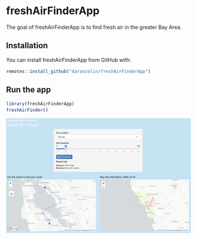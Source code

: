 
# freshAirFinderApp

<!-- badges: start -->
<!-- badges: end -->

The goal of freshAirFinderApp is to find fresh air in the greater Bay Area.

## Installation

You can install freshAirFinderApp from GitHub with:

``` r
remotes::install_github("daranzolin/freshAirFinderApp")
```

## Run the app

``` r
library(freshAirFinderApp)
freshAirFinder()
```

![screenshot](inst/app_screenshot.png)

